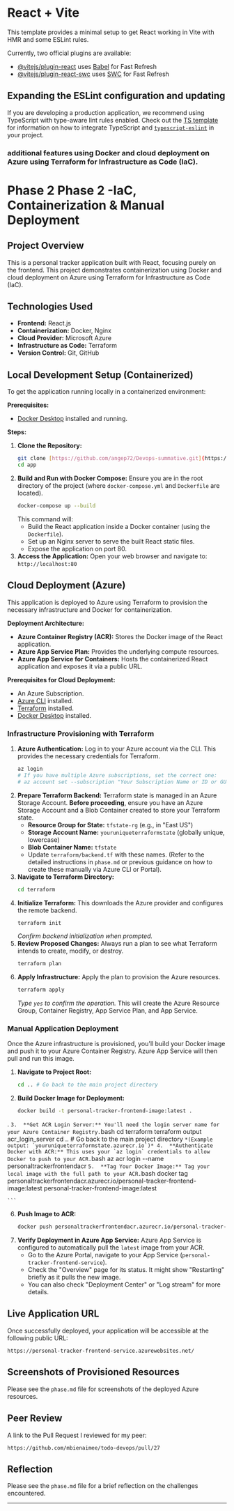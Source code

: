 # React + Vite

This template provides a minimal setup to get React working in Vite with HMR and some ESLint rules.

Currently, two official plugins are available:

- [@vitejs/plugin-react](https://github.com/vitejs/vite-plugin-react/blob/main/packages/plugin-react) uses [Babel](https://babeljs.io/) for Fast Refresh
- [@vitejs/plugin-react-swc](https://github.com/vitejs/vite-plugin-react/blob/main/packages/plugin-react-swc) uses [SWC](https://swc.rs/) for Fast Refresh

## Expanding the ESLint configuration and updating

If you are developing a production application, we recommend using TypeScript with type-aware lint rules enabled. Check out the [TS template](https://github.com/vitejs/vite/tree/main/packages/create-vite/template-react-ts) for information on how to integrate TypeScript and [`typescript-eslint`](https://typescript-eslint.io) in your project.

### additional features using Docker and cloud deployment on Azure using Terraform for Infrastructure as Code (IaC).







# Phase 2 Phase 2 -IaC, Containerization & Manual Deployment

## Project Overview

This is a personal tracker application built with React, focusing purely on the frontend. This project demonstrates containerization using Docker and cloud deployment on Azure using Terraform for Infrastructure as Code (IaC).

## Technologies Used

* **Frontend:** React.js
* **Containerization:** Docker, Nginx
* **Cloud Provider:** Microsoft Azure
* **Infrastructure as Code:** Terraform
* **Version Control:** Git, GitHub

## Local Development Setup (Containerized)

To get the application running locally in a containerized environment:

**Prerequisites:**

* [Docker Desktop](https://www.docker.com/products/docker-desktop) installed and running.

**Steps:**

1.  **Clone the Repository:**
    ```bash
    git clone [https://github.com/angep72/Devops-summative.git](https://github.com/angep72/Devops-summative.git)
    cd app
    ```
2.  **Build and Run with Docker Compose:**
    Ensure you are in the root directory of the project (where `docker-compose.yml` and `Dockerfile` are located).
    ```bash
    docker-compose up --build
    ```
    This command will:
    * Build the React application inside a Docker container (using the `Dockerfile`).
    * Set up an Nginx server to serve the built React static files.
    * Expose the application on port 80.
3.  **Access the Application:**
    Open your web browser and navigate to:
    `http://localhost:80`

## Cloud Deployment (Azure)

This application is deployed to Azure using Terraform to provision the necessary infrastructure and Docker for containerization.

**Deployment Architecture:**

* **Azure Container Registry (ACR):** Stores the Docker image of the React application.
* **Azure App Service Plan:** Provides the underlying compute resources.
* **Azure App Service for Containers:** Hosts the containerized React application and exposes it via a public URL.

**Prerequisites for Cloud Deployment:**

* An Azure Subscription.
* [Azure CLI](https://docs.microsoft.com/en-us/cli/azure/install-azure-cli) installed.
* [Terraform](https://www.terraform.io/downloads.html) installed.
* [Docker Desktop](https://www.docker.com/products/docker-desktop) installed.

### Infrastructure Provisioning with Terraform

1.  **Azure Authentication:**
    Log in to your Azure account via the CLI. This provides the necessary credentials for Terraform.
    ```bash
    az login
    # If you have multiple Azure subscriptions, set the correct one:
    # az account set --subscription "Your Subscription Name or ID or GUID"
    ```
2.  **Prepare Terraform Backend:**
    Terraform state is managed in an Azure Storage Account. **Before proceeding**, ensure you have an Azure Storage Account and a Blob Container created to store your Terraform state.
    * **Resource Group for State:** `tfstate-rg` (e.g., in "East US")
    * **Storage Account Name:** `youruniqueterraformstate` (globally unique, lowercase)
    * **Blob Container Name:** `tfstate`
    * Update `terraform/backend.tf` with these names.
    (Refer to the detailed instructions in `phase.md` or previous guidance on how to create these manually via Azure CLI or Portal).
3.  **Navigate to Terraform Directory:**
    ```bash
    cd terraform
    ```
4.  **Initialize Terraform:**
    This downloads the Azure provider and configures the remote backend.
    ```bash
    terraform init
    ```
    *Confirm backend initialization when prompted.*
5.  **Review Proposed Changes:**
    Always run a plan to see what Terraform intends to create, modify, or destroy.
    ```bash
    terraform plan
    ```
6.  **Apply Infrastructure:**
    Apply the plan to provision the Azure resources.
    ```bash
    terraform apply
    ```
    *Type `yes` to confirm the operation.*
    This will create the Azure Resource Group, Container Registry, App Service Plan, and App Service.

### Manual Application Deployment

Once the Azure infrastructure is provisioned, you'll build your Docker image and push it to your Azure Container Registry. Azure App Service will then pull and run this image.

1.  **Navigate to Project Root:**
    ```bash
    cd .. # Go back to the main project directory
    ```
2.  **Build Docker Image for Deployment:**
    ```bash
    docker build -t personal-tracker-frontend-image:latest .
 .
    ```
3.  **Get ACR Login Server:**
    You'll need the login server name for your Azure Container Registry.
    ```bash
    cd terraform
    terraform output acr_login_server
    cd .. # Go back to the main project directory
    ```
    *(Example output: `youruniqueterraformstate.azurecr.io`)*
4.  **Authenticate Docker with ACR:**
    This uses your `az login` credentials to allow Docker to push to your ACR.
    ```bash
    az acr login --name personaltrackerfrontendacr 
    ```
5.  **Tag Your Docker Image:**
    Tag your local image with the full path to your ACR.
    ```bash
    docker tag personaltrackerfrontendacr.azurecr.io/personal-tracker-frontend-image:latest personal-tracker-frontend-image:latest

    ```
   
6.  **Push Image to ACR:**
    ```bash
    docker push personaltrackerfrontendacr.azurecr.io/personal-tracker-frontend-image:latest
    ```
7.  **Verify Deployment in Azure App Service:**
    Azure App Service is configured to automatically pull the `latest` image from your ACR.
    * Go to the Azure Portal, navigate to your App Service (`personal-tracker-frontend-service`).
    * Check the "Overview" page for its status. It might show "Restarting" briefly as it pulls the new image.
    * You can also check "Deployment Center" or "Log stream" for more details.

## Live Application URL

Once successfully deployed, your application will be accessible at the following public URL:

`https://personal-tracker-frontend-service.azurewebsites.net/`


## Screenshots of Provisioned Resources

Please see the `phase.md` file for screenshots of the deployed Azure resources.

## Peer Review

A link to the Pull Request I reviewed for my peer:

`https://github.com/mbienaimee/todo-devops/pull/27`

## Reflection

Please see the `phase.md` file for a brief reflection on the challenges encountered.

---

